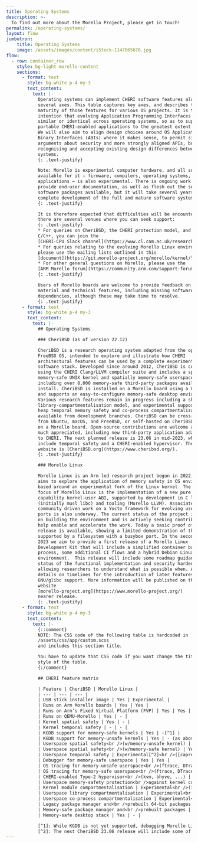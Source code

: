 ```yaml
---
title: Operating Systems
description: >-
  To find out more about the Morello Project, please get in touch!
permalink: /operating-systems/
layout: flow
jumbotron:
    title: Operating Systems
    image: /assets/images/content/iStock-1147065676.jpg
flow:
  - row: container_row
    style: bg-light morello-content
    sections:
      - format: text
        style: bg-white p-4 my-3
        text_content:
          text: |-
            Operating systems can implement CHERI software features along
            several axes. This table captures key axes, and describes the
            maturity of those features for various OS projects. It is the
            intention that evolving Application Programming Interfaces (APIs) be
            similar or identical across operating systems, so as to support
            portable CHERI-enabled applications to the greatest extent possible.
            We will also aim to align design choices around OS Application
            Binary Interfaces (ABIs) where it makes sense, to permit similar
            arguments about security and more strongly aligned APIs, but also
            recognising and accepting existing design differences between the
            systems.
            {: .text-justify}

            Note: Morello is experimental computer hardware, and all software
            available for it – firmware, compilers, operating systems, and
            applications – is also experimental. There is ongoing work to
            provide end-user documentation, as well as flesh out the set of
            software packages available, but it will take several years to
            complete development of the full and mature software system. 
            {: .text-justify}

            It is therefore expected that difficulties will be encountered, and
            there are several venues where you can seek support:
            {: .text-justify}
            * For queries on CheriBSD, the CHERI protection model, and CHERI
            C/C++, you can join the
            [CHERI-CPU Slack channel](https://www.cl.cam.ac.uk/research/security/ctsrd/cheri/cheri-slack.html)
            * For queries relating to the evolving Morello Linux environment,
            please use the mailing lists outlined in this
            [document](https://git.morello-project.org/morello/kernel/linux/-/wikis/res/Linux_on_Morello_Contribution_Process.pdf)
            * For other general questions on Morello, please use the
            [ARM Morello forum](https://community.arm.com/support-forums/f/morello-forum)
            {: .text-justify}

            Users of Morello boards are welcome to provide feedback on missing
            material and technical features, including missing software
            dependencies, although these may take time to resolve.
            {: .text-justify}
      - format: text
        style: bg-white p-4 my-3
        text_content:
          text: |-
            ## Operating Systems

            ### CheriBSD (as of version 22.12)

            CheriBSD is a research operating system adapted from the open-source
            FreeBSD OS, intended to explore and illustrate how CHERI
            architectural features can be used by a complete experimental
            software stack. Developed since around 2012, CheriBSD is compiled
            using the CHERI Clang/LLVM compiler suite and includes a spatially
            memory-safe UNIX kernel and spatially memory-safe userspace
            including over 8,000 memory-safe third-party packages available to
            install. CheriBSD is installed on a Morello board using a USB stick,
            and supports an easy-to-configure memory-safe desktop environment.
            Various research features remain in progress including a shipped
            library-compartmentalisation model, and experimental support for
            heap temporal memory safety and co-process compartmentalisation
            available from development branches. CheriBSD can be cross-built
            from Ubuntu, macOS, and FreeBSD, or self-hosted on CheriBSD running
            on a Morello board. Open-source contributions are welcome and very
            much appreciated, including new third-party application adaptations
            to CHERI. The next planned release is 23.06 in mid-2023, which will
            include temporal safety and a CHERI-enabled hypervisor. The project
            website is [CheriBSD.org](https://www.cheribsd.org/).
            {: .text-justify}

            ### Morello Linux

            Morello Linux is an Arm led research project begun in 2022, which
            aims to explore the application of memory safety in OS environments
            based around an experimental fork of the Linux kernel. The initial
            focus of Morello Linux is the implementation of a new pure
            capability kernel-user ABI, supported by development in C libraries
            (initially musl libc) and tooling (Morello LLVM). Associated
            community driven work on a Yocto framework for evolving userspace
            ports is also underway. The current status of the project is focused
            on building the environment and is actively seeking contributions to
            help enable and accelerate the work. Today a basic proof of concept
            release is available, showing a limited demonstration of the kernel
            supported by a filesystem with a busybox port. In the second half of
            2023 we aim to provide a first release of a Morello Linux
            Development Kit that will include a simplified container based build
            process, some additional CI flows and a hybrid Debian Linux test
            environment.  This release will include some roadmap guidance on the
            status of the functional implementation and security hardening,
            allowing researchers to understand what is possible when. Along with
            details on timelines for the introduction of later features such as
            GNU/glibc support. More information will be published on the project
            website
            [morello-project.org](https://www.morello-project.org/)
            nearer release.
            {: .text-justify}
      - format: text
        style: bg-white p-4 my-3
        text_content:
          text: |-
            {::comment}
            NOTE: The CSS code of the following table is hardcoded in
            /assets/css/app/custom.scss
            and includes this section title.

            You have to update that CSS code if you want change the title or
            style of the table.
            {:/comment}

            ## CHERI feature matrix

            | Feature | CheriBSD | Morello Linux |
            | --- | --- | --- |
            | USB stick installer image | Yes | Experimental |
            | Runs on Arm Morello boards | Yes | Yes |
            | Runs on Arm’s Fixed Virtual Platform (FVP) | Yes | Yes |
            | Runs on QEMU-Morello | Yes | - |
            | Kernel spatial safety | Yes | - |
            | Kernel temporal safety | - | - |
            | KGDB support for memory-safe kernels | Yes | -[^1] |
            | KGDB support for memory-unsafe kernels | Yes | - (as above) |
            | Userspace spatial safety<br />(w/memory-unsafe kernel) | Yes | Yes |
            | Userspace spatial safety<br />(w/memory-safe kernel) | Yes | - |
            | Userspace temporal safety | Experimental[^2]<br />([caprevoke](https://github.com/CTSRD-CHERI/cheribsd/tree/caprevoke) - partially in [22.12](https://github.com/CTSRD-CHERI/cheripedia/wiki/HOWTO:-Use-Cornucopia-with-the-22.12-CheriBSD-Release)) | - |
            | Debugger for memory-safe userspace | Yes | Yes |
            | OS tracing for memory-unsafe userspace<br />(ftrace, DTrace, eBPF, ...) | Under development | Yes |
            | OS tracing for memory-safe userspace<br />(ftrace, DTrace, eBPF, ...) | - | - |
            | CHERI-enabled Type-2 hypervisor<br />(kvm, bhyve, ...) | Experimental[^2]<br />([morello-bhyve](https://github.com/CTSRD-CHERI/cheribsd/tree/morello-bhyve)) | Under development |
            | Userspace memory-safety protection<br />against kernel confused deputies | Yes | Under development |
            | Kernel module compartmentalisation | Experimental<br />([kernel-c18n](https://github.com/CTSRD-CHERI/cheribsd/tree/kernel-c18n)) | - |
            | Userspace library compartmentalisation | Experimental<br />(released in [22.12](https://man.cheribsd.org/cgi-bin/man.cgi/c18n)) | - |
            | Userspace co-process compartmentalisation | Experimental<br />([cocalls](https://github.com/CTSRD-CHERI/cheripedia/wiki/Colocation-Tutorial)) | - |
            | Legacy package manager and<br />prebuilt 64-bit packages | Yes<br />(full set - roughly 24,000) | Yes |
            | Memory-safe package manager and<br />prebuilt packages | Yes<br />(limited set - roughly 9,000) | - |
            | Memory-safe desktop stack | Yes | - |

            [^1]: While KGDB is not yet supported, debugging Morello Linux using Arm DS Morello Edition with a DStream probe is known to work.
            [^2]: The next CheriBSD 23.06 release will include some of the experimental features.
---
```

